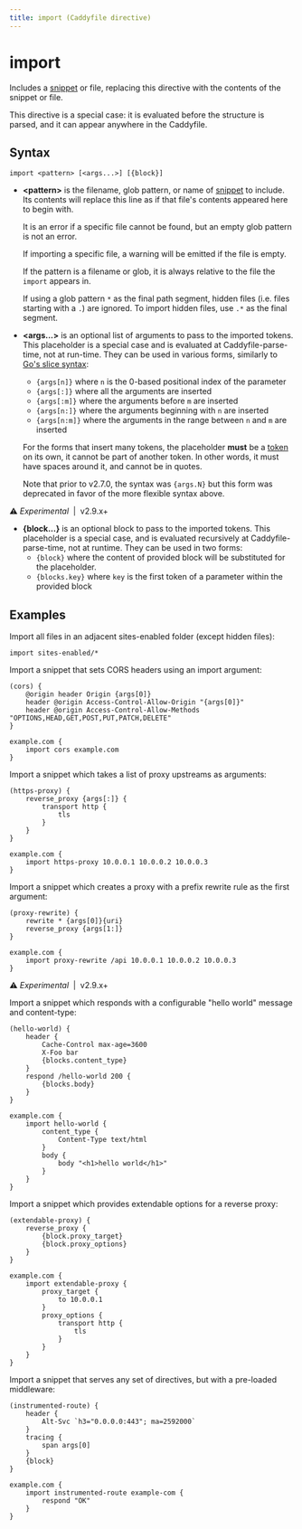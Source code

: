 ```yaml
---
title: import (Caddyfile directive)
---
```


# import

Includes a [snippet](/docs/caddyfile/concepts#snippets) or file, replacing this directive with the contents of the snippet or file.

This directive is a special case: it is evaluated before the structure is parsed, and it can appear anywhere in the Caddyfile.

## Syntax

```caddy-d
import <pattern> [<args...>] [{block}]
```

- **&lt;pattern&gt;** is the filename, glob pattern, or name of [snippet](/docs/caddyfile/concepts#snippets) to include. Its contents will replace this line as if that file's contents appeared here to begin with.

  It is an error if a specific file cannot be found, but an empty glob pattern is not an error.

  If importing a specific file, a warning will be emitted if the file is empty.

  If the pattern is a filename or glob, it is always relative to the file the `import` appears in.

  If using a glob pattern `*` as the final path segment, hidden files (i.e. files starting with a `.`) are ignored. To import hidden files, use `.*` as the final segment.
- **&lt;args...&gt;** is an optional list of arguments to pass to the imported tokens. This placeholder is a special case and is evaluated at Caddyfile-parse-time, not at run-time. They can be used in various forms, similarly to [Go's slice syntax](https://gobyexample.com/slices):
  - `{args[n]}` where `n` is the 0-based positional index of the parameter
  - `{args[:]}` where all the arguments are inserted
  - `{args[:m]}` where the arguments before `m` are inserted
  - `{args[n:]}` where the arguments beginning with `n` are inserted
  - `{args[n:m]}` where the arguments in the range between `n` and `m` are inserted

  For the forms that insert many tokens, the placeholder **must** be a [token](/docs/caddyfile/concepts#tokens-and-quotes) on its own, it cannot be part of another token. In other words, it must have spaces around it, and cannot be in quotes.

  Note that prior to v2.7.0, the syntax was `{args.N}` but this form was deprecated in favor of the more flexible syntax above.

⚠️ <i>Experimental</i> <span style='white-space: pre;'> | </span> <span>v2.9.x+</span>
- **{block...}** is an optional block to pass to the imported tokens. This placeholder is a special case, and is evaluated recursively at Caddyfile-parse-time, not at runtime. They can be used in two forms:
  - `{block}` where the content of provided block will be substituted for the placeholder.
  - `{blocks.key}` where `key` is the first token of a parameter within the provided block


## Examples

Import all files in an adjacent sites-enabled folder (except hidden files):

```caddy-d
import sites-enabled/*
```

Import a snippet that sets CORS headers using an import argument:

```caddy
(cors) {
	@origin header Origin {args[0]}
	header @origin Access-Control-Allow-Origin "{args[0]}"
	header @origin Access-Control-Allow-Methods "OPTIONS,HEAD,GET,POST,PUT,PATCH,DELETE"
}

example.com {
	import cors example.com
}
```

Import a snippet which takes a list of proxy upstreams as arguments:

```caddy
(https-proxy) {
	reverse_proxy {args[:]} {
		transport http {
			tls
		}
	}
}

example.com {
	import https-proxy 10.0.0.1 10.0.0.2 10.0.0.3
}
```

Import a snippet which creates a proxy with a prefix rewrite rule as the first argument:

```caddy
(proxy-rewrite) {
	rewrite * {args[0]}{uri}
	reverse_proxy {args[1:]}
}

example.com {
	import proxy-rewrite /api 10.0.0.1 10.0.0.2 10.0.0.3
}
```


⚠️ <i>Experimental</i> <span style='white-space: pre;'> | </span> <span>v2.9.x+</span>

Import a snippet which responds with a configurable "hello world" message and content-type:

```caddy
(hello-world) {
	header {
		Cache-Control max-age=3600
		X-Foo bar
		{blocks.content_type}
	}
	respond /hello-world 200 {
		{blocks.body}
	}
}

example.com {
	import hello-world {
		content_type {
			Content-Type text/html
		}
		body {
			body "<h1>hello world</h1>"
		}
	}
}
```

Import a snippet which provides extendable options for a reverse proxy:

```caddy
(extendable-proxy) {
	reverse_proxy {
		{block.proxy_target}
		{block.proxy_options}
	}
}

example.com {
	import extendable-proxy {
		proxy_target {
			to 10.0.0.1
		}
		proxy_options {
			transport http {
				tls
			}
		}
	}
}
```

Import a snippet that serves any set of directives, but with a pre-loaded middleware:

```caddy
(instrumented-route) {
	header {
		Alt-Svc `h3="0.0.0.0:443"; ma=2592000`
	}
	tracing {
		span args[0]
	}
	{block}
}

example.com {
	import instrumented-route example-com {
		respond "OK"
	}
}
```
